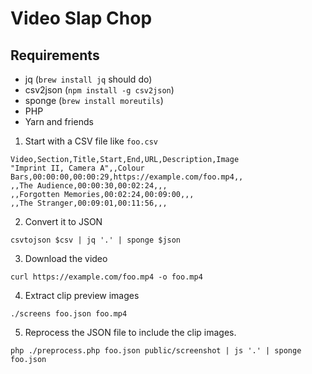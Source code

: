 Video Slap Chop
===============

Requirements
------------

 * jq (`brew install jq` should do)
 * csv2json (`npm install -g csv2json`)
 * sponge (`brew install moreutils`)
 * PHP
 * Yarn and friends

1. Start with a CSV file like `foo.csv`

```
Video,Section,Title,Start,End,URL,Description,Image
"Imprint II, Camera A",,Colour Bars,00:00:00,00:00:29,https://example.com/foo.mp4,,
,,The Audience,00:00:30,00:02:24,,,
,,Forgotten Memories,00:02:24,00:09:00,,,
,,The Stranger,00:09:01,00:11:56,,,
```

2. Convert it to JSON

`csvtojson $csv | jq '.' | sponge $json`

3. Download the video 

`curl https://example.com/foo.mp4 -o foo.mp4`

4. Extract clip preview images

`./screens foo.json foo.mp4`

5. Reprocess the JSON file to include the clip images.

`php ./preprocess.php foo.json public/screenshot | js '.' | sponge foo.json`
